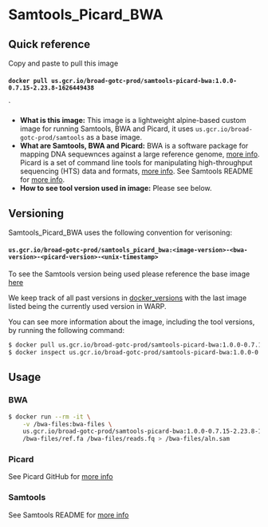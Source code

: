 # Samtools_Picard_BWA

## Quick reference

Copy and paste to pull this image

#### `docker pull us.gcr.io/broad-gotc-prod/samtools-picard-bwa:1.0.0-0.7.15-2.23.8-1626449438`
`

- __What is this image:__ This image is a lightweight alpine-based custom image for running Samtools, BWA and Picard, it uses `us.gcr.io/broad-gotc-prod/samtools` as a base image.
- __What are Samtools, BWA and Picard:__ BWA is a software package for mapping DNA sequewnces against a large reference genome, [more info](https://github.com/lh3/bwa). Picard is a set of command line tools for manipulating high-throughput sequencing (HTS) data and formats, [more info](https://github.com/broadinstitute/picard). See Samtools README for [more info](../samtools/README.md).
- __How to see tool version used in image:__ Please see below.

## Versioning

Samtools_Picard_BWA uses the following convention for verisoning:

#### `us.gcr.io/broad-gotc-prod/samtools_picard_bwa:<image-version>-<bwa-version>-<picard-version>-<unix-timestamp>` 

To see the Samtools version being used please reference the base image [here](..samtools/README.md)

We keep track of all past versions in [docker_versions](docker_versions.tsv) with the last image listed being the currently used version in WARP.

You can see more information about the image, including the tool versions, by running the following command:

```bash
$ docker pull us.gcr.io/broad-gotc-prod/samtools-picard-bwa:1.0.0-0.7.15-2.23.8-1626449438
$ docker inspect us.gcr.io/broad-gotc-prod/samtools-picard-bwa:1.0.0-0.7.15-2.23.8-1626449438
```

## Usage

### BWA 

```bash
$ docker run --rm -it \
    -v /bwa-files:bwa-files \
    us.gcr.io/broad-gotc-prod/samtools-picard-bwa:1.0.0-0.7.15-2.23.8-1626449438 /usr/gitc/bwa mem \
    /bwa-files/ref.fa /bwa-files/reads.fq > /bwa-files/aln.sam
```

### Picard

See Picard GitHub for [more info](https://github.com/broadinstitute/picard)

### Samtools

See Samtools README for [more info](../samtools/README.md)